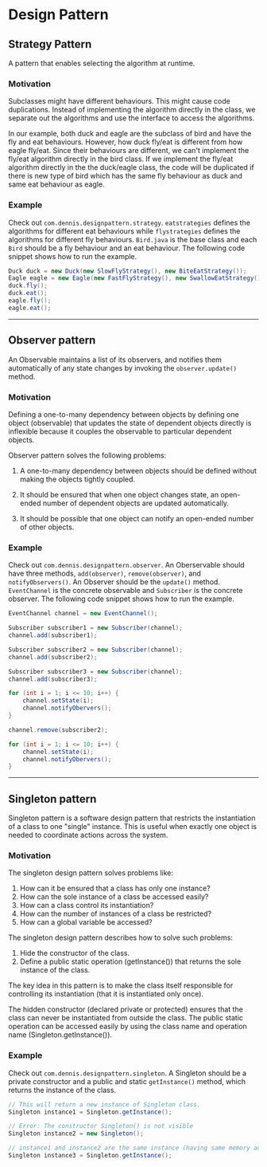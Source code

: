 # Design Pattern

## Strategy Pattern
A pattern that enables selecting the algorithm at runtime. 

### Motivation
Subclasses might have different behaviours. This might cause code duplications. Instead of implementing the algorithm directly in the class, we separate out the algorithms and use the interface to access the algorithms.

In our example, both duck and eagle are the subclass of bird and have the fly and eat behaviours. However, how duck fly/eat is different from how eagle fly/eat. Since their behaviours are different, we can't implement the fly/eat algorithm directly in the bird class. If we implement the fly/eat algorithm directly in the the duck/eagle class, the code will be duplicated if there is new type of bird which has the same fly behaviour as duck and same eat behaviour as eagle. 

### Example
Check out `com.dennis.designpattern.strategy`. `eatstrategies` defines the algorithms for different eat behaviours while `flystrategies` defines the algorithms for different fly behaviours. `Bird.java` is the base class and each `Bird` should be a fly behaviour and an eat behaviour. The following code snippet shows how to run the example.

```java
Duck duck = new Duck(new SlowFlyStrategy(), new BiteEatStrategy());
Eagle eagle = new Eagle(new FastFlyStrategy(), new SwallowEatStrategy());
duck.fly();
duck.eat();
eagle.fly();
eagle.eat();
```

---

## Observer pattern
An Observable maintains a list of its observers, and notifies them automatically of any state changes by invoking the `observer.update()` method.

### Motivation
Defining a one-to-many dependency between objects by defining one object (observable) that updates the state of dependent objects directly is inflexible because it couples the observable to particular dependent objects.

Observer pattern solves the following problems:
1. A one-to-many dependency between objects should be defined without making the objects tightly coupled.

2. It should be ensured that when one object changes state, an open-ended number of dependent objects are updated automatically.

3. It should be possible that one object can notify an open-ended number of other objects.

### Example
Check out `com.dennis.designpattern.observer`. An Oberservable should have three methods, `add(observer)`, `remove(observer)`, and `notifyObservers()`. An Observer should be the `update()` method. `EventChannel` is the concrete observable and `Subscriber` is the concrete observer. The following code snippet shows how to run the example.

```java
EventChannel channel = new EventChannel();

Subscriber subscriber1 = new Subscriber(channel);
channel.add(subscriber1);

Subscriber subscriber2 = new Subscriber(channel);
channel.add(subscriber2);

Subscriber subscriber3 = new Subscriber(channel);
channel.add(subscriber3);

for (int i = 1; i <= 10; i++) {
    channel.setState(i);
    channel.notifyObervers();
}

channel.remove(subscriber2);

for (int i = 1; i <= 10; i++) {
    channel.setState(i);
    channel.notifyObervers();
}
```

---

## Singleton pattern
Singleton pattern is a software design pattern that restricts the instantiation of a class to one "single" instance. This is useful when exactly one object is needed to coordinate actions across the system.

### Motivation
The singleton design pattern solves problems like:

1. How can it be ensured that a class has only one instance?
2. How can the sole instance of a class be accessed easily?
3. How can a class control its instantiation?
4. How can the number of instances of a class be restricted?
5. How can a global variable be accessed?

The singleton design pattern describes how to solve such problems:

1. Hide the constructor of the class.
2. Define a public static operation (getInstance()) that returns the sole instance of the class.

The key idea in this pattern is to make the class itself responsible for controlling its instantiation (that it is instantiated only once).

The hidden constructor (declared private or protected) ensures that the class can never be instantiated from outside the class.
The public static operation can be accessed easily by using the class name and operation name (Singleton.getInstance()).

### Example
Check out `com.dennis.designpattern.singleton`. A Singleton should be a private constructor and a public and static `getInstance()` method, which returns the instance of the class.

```java
// This will return a new instance of Singleton class.
Singleton instance1 = Singleton.getInstance(); 

// Error: The constructor Singleton() is not visible
Singleton instance2 = new Singleton();

// instance1 and instance2 are the same instance (having same memory address as well).
Singleton instance3 = Singleton.getInstance(); 
```